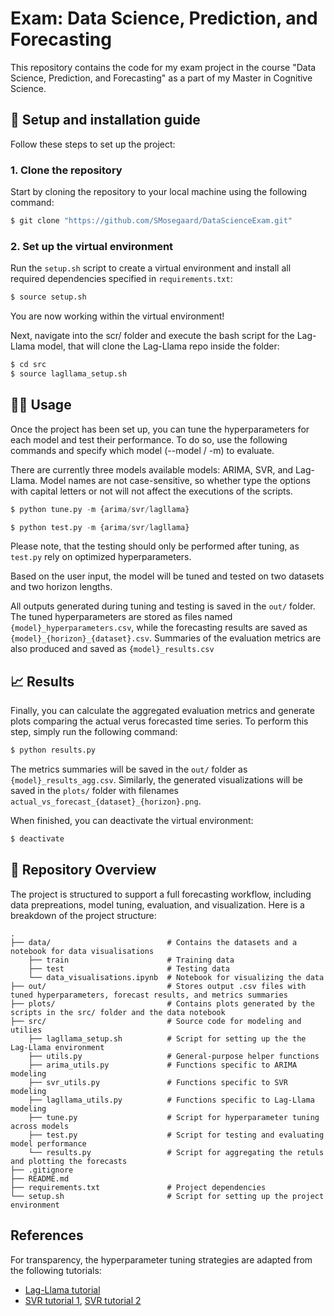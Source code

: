 # Exam: Data Science, Prediction, and Forecasting

This repository contains the code for my exam project in the course "Data Science, Prediction, and Forecasting" as a part of my Master in Cognitive Science.

## 🔧 Setup and installation guide

Follow these steps to set up the project:

### 1.  Clone the repository
Start by cloning the repository to your local machine using the following command:
```python
$ git clone "https://github.com/SMosegaard/DataScienceExam.git"
```
### 2. Set up the virtual environment
Run the ```setup.sh``` script to create a virtual environment and install all required dependencies specified in ```requirements.txt```:
```python
$ source setup.sh
``` 
You are now working within the virtual environment!

Next, navigate into the scr/ folder and execute the bash script for the Lag-Llama model, that will clone the Lag-Llama repo inside the folder:

```python
$ cd src
$ source lagllama_setup.sh
```

## 👩‍💻 Usage
Once the project has been set up, you can tune the hyperparameters for each model and test their performance. To do so, use the following commands and specify which model (--model / -m) to evaluate.

There are currently three models available models: ARIMA, SVR, and Lag-Llama. Model names are not case-sensitive, so whether type the options with capital letters or not will not affect the executions of the scripts.

```python
$ python tune.py -m {arima/svr/lagllama}
```
```python
$ python test.py -m {arima/svr/lagllama}
```
Please note, that the testing should only be performed after tuning, as ```test.py``` rely on optimized hyperparameters.

Based on the user input, the model will be tuned and tested on two datasets and two horizon lengths.

All outputs generated during tuning and testing is saved in the ```out/``` folder. The tuned hyperparameters are stored as files named ```{model}_hyperparameters.csv```, while the forecasting results are saved as ```{model}_{horizon}_{dataset}.csv```. Summaries of the evaluation metrics are also produced and saved as ```{model}_results.csv```

## 📈 Results

Finally, you can calculate the aggregated evaluation metrics and generate plots comparing the actual verus forecasted time series. To perform this step, simply run the following command:
```python
$ python results.py
```
The metrics summaries will be saved in the  ```out/``` folder as ```{model}_results_agg.csv```. Similarly, the generated visualizations will be saved in the ```plots/``` folder with filenames ```actual_vs_forecast_{dataset}_{horizon}.png```.

When finished, you can deactivate the virtual environment:
```python
$ deactivate
```

## 📂 Repository Overview
The project is structured to support a full forecasting workflow, including data prepreations, model tuning, evaluation, and visualization. Here is a breakdown of the project structure:

```
.
├── data/                          # Contains the datasets and a notebook for data visualisations
    ├── train                      # Training data
    ├── test                       # Testing data
    └── data_visualisations.ipynb  # Notebook for visualizing the data
├── out/                           # Stores output .csv files with tuned hyperparameters, forecast results, and metrics summaries  
├── plots/                         # Contains plots generated by the scripts in the src/ folder and the data notebook
├── src/                           # Source code for modeling and utilies
    ├── lagllama_setup.sh          # Script for setting up the the Lag-Llama environment
    ├── utils.py                   # General-purpose helper functions
    ├── arima_utils.py             # Functions specific to ARIMA modeling
    ├── svr_utils.py               # Functions specific to SVR modeling
    ├── lagllama_utils.py          # Functions specific to Lag-Llama modeling
    ├── tune.py                    # Script for hyperparameter tuning across models
    ├── test.py                    # Script for testing and evaluating model performance
    └── results.py                 # Script for aggregating the retuls and plotting the forecasts
├── .gitignore 
├── README.md
├── requirements.txt               # Project dependencies
└── setup.sh                       # Script for setting up the project environment
```


## References
For transparency, the hyperparameter tuning strategies are adapted from the following tutorials:
- [Lag-Llama tutorial](https://www.ibm.com/think/tutorials/lag-llama)
- [SVR tutorial 1](https://www.geeksforgeeks.org/time-series-forecasting-with-support-vector-regression/), [SVR tutorial 2](https://www.geeksforgeeks.org/svm-hyperparameter-tuning-using-gridsearchcv-ml/)